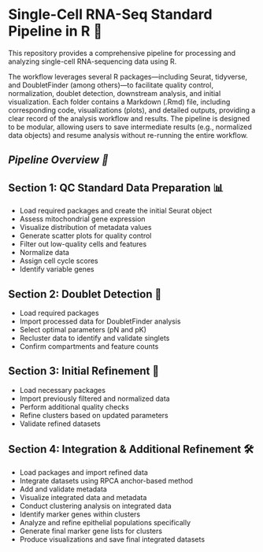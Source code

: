 # Single-Cell RNA-Seq Standard Pipeline in R 🧬

This repository provides a comprehensive pipeline for processing and analyzing single-cell RNA-sequencing data using R. 

The workflow leverages several R packages—including Seurat, tidyverse, and DoubletFinder (among others)—to facilitate quality control, normalization, doublet detection, downstream analysis, and initial visualization. 
Each folder contains a Markdown (.Rmd) file, including corresponding code, visualizations (plots), and detailed outputs, providing a clear record of the analysis workflow and results.
The pipeline is designed to be modular, allowing users to save intermediate results (e.g., normalized data objects) and resume analysis without re-running the entire workflow.

## _Pipeline Overview 🚀_ 
## Section 1: QC Standard Data Preparation 📊
* Load required packages and create the initial Seurat object
* Assess mitochondrial gene expression
* Visualize distribution of metadata values
* Generate scatter plots for quality control
* Filter out low-quality cells and features
* Normalize data
* Assign cell cycle scores
* Identify variable genes

## Section 2: Doublet Detection 🔬
* Load required packages
* Import processed data for DoubletFinder analysis
* Select optimal parameters (pN and pK)
* Recluster data to identify and validate singlets
* Confirm compartments and feature counts

## Section 3: Initial Refinement 🧹
* Load necessary packages
* Import previously filtered and normalized data
* Perform additional quality checks
* Refine clusters based on updated parameters
* Validate refined datasets
  
## Section 4: Integration & Additional Refinement 🛠️
* Load packages and import refined data
* Integrate datasets using RPCA anchor-based method
* Add and validate metadata
* Visualize integrated data and metadata
* Conduct clustering analysis on integrated data
* Identify marker genes within clusters
* Analyze and refine epithelial populations specifically
* Generate final marker gene lists for clusters
* Produce visualizations and save final integrated datasets

